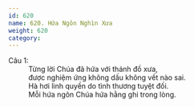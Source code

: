 ```yaml
---
id: 620
name: 620. Hứa Ngôn Nghìn Xưa
weight: 620
category: 
---
```

<dl><dt>Câu 1:</dt><dd data-verse="1">Từng lời Chúa đã hứa với thánh đồ xưa, <br/>được nghiệm ứng không dấu không vết nào sai. <br/>Hà hơi linh quyền do tình thương tuyệt đối. <br/>Mỗi hứa ngôn Chúa hứa hằng ghi trong lòng. </dd></dl>
